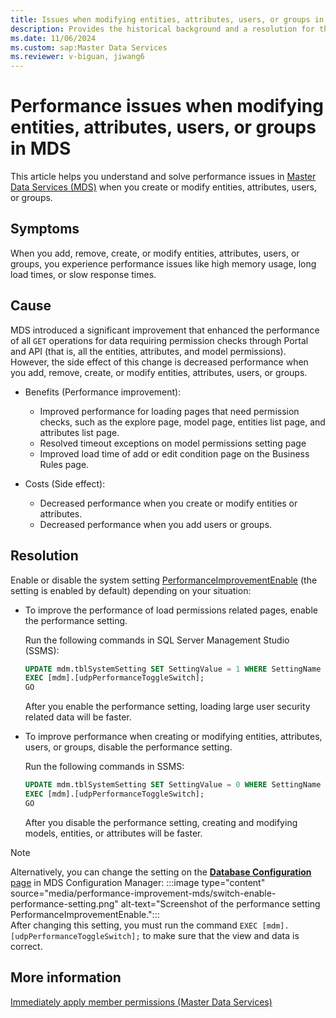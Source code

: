 ```yaml
---
title: Issues when modifying entities, attributes, users, or groups in MDS 
description: Provides the historical background and a resolution for the issues that occur after a performance improvement in Master Data Services.
ms.date: 11/06/2024
ms.custom: sap:Master Data Services
ms.reviewer: v-biguan, jiwang6
---
```

# Performance issues when modifying entities, attributes, users, or groups in MDS

This article helps you understand and solve performance issues in [Master Data Services (MDS)](/sql/master-data-services/master-data-services-overview-mds) when you create or modify entities, attributes, users, or groups.

## Symptoms

When you add, remove, create, or modify entities, attributes, users, or groups, you experience performance issues like high memory usage, long load times, or slow response times. 

## Cause

MDS introduced a significant improvement that enhanced the performance of all `GET` operations for data requiring permission checks through Portal and API (that is, all the entities, attributes, and model permissions). However, the side effect of this change is decreased performance when you add, remove, create, or modify entities, attributes, users, or groups.

- Benefits (Performance improvement):

  - Improved performance for loading pages that need permission checks, such as the explore page, model page, entities list page, and attributes list page.
  - Resolved timeout exceptions on model permissions setting page
  - Improved load time of add or edit condition page on the Business Rules page.

- Costs (Side effect):

  - Decreased performance when you create or modify entities or attributes.
  - Decreased performance when you add users or groups.

## Resolution

Enable or disable the system setting [PerformanceImprovementEnable](/sql/master-data-services/system-settings-master-data-services#Performance) (the setting is enabled by default) depending on your situation:

- To improve the performance of load permissions related pages, enable the performance setting.

  Run the following commands in SQL Server Management Studio (SSMS):

  ```SQL
  UPDATE mdm.tblSystemSetting SET SettingValue = 1 WHERE SettingName = 'PerformanceImprovementEnable';
  EXEC [mdm].[udpPerformanceToggleSwitch];
  GO
  ```

  After you enable the performance setting, loading large user security related data will be faster.

- To improve performance when creating or modifying entities, attributes, users, or groups, disable the performance setting.

  Run the following commands in SSMS:

  ```SQL
  UPDATE mdm.tblSystemSetting SET SettingValue = 0 WHERE SettingName = 'PerformanceImprovementEnable';
  EXEC [mdm].[udpPerformanceToggleSwitch];
  GO
  ```
  After you disable the performance setting, creating and modifying models, entities, or attributes will be faster.

> [!NOTE]
> Alternatively, you can change the setting on the [**Database Configuration** page](/sql/master-data-services/database-configuration-page-master-data-services-configuration-manager) in MDS Configuration Manager:
> :::image type="content" source="media/performance-improvement-mds/switch-enable-performance-setting.png" alt-text="Screenshot of the performance setting  PerformanceImprovementEnable.":::  
> After changing this setting, you must run the command `EXEC [mdm].[udpPerformanceToggleSwitch];` to make sure that the view and data is correct.

## More information

[Immediately apply member permissions (Master Data Services)](/sql/master-data-services/immediately-apply-member-permissions-master-data-services)
